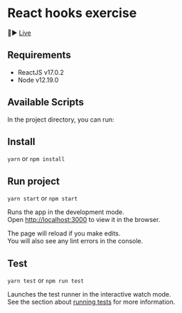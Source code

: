 # React hooks exercise

🔴▶️ [Live](https://react-hooks-101.netlify.app)

## Requirements

* ReactJS v17.0.2
* Node v12.19.0

## Available Scripts

In the project directory, you can run:

## Install

`yarn` or `npm install`

## Run project

`yarn start` or `npm start`

Runs the app in the development mode.\
Open [http://localhost:3000](http://localhost:3000) to view it in the browser.

The page will reload if you make edits.\
You will also see any lint errors in the console.

## Test

`yarn test` or `npm run test`

Launches the test runner in the interactive watch mode.\
See the section about [running tests](https://facebook.github.io/create-react-app/docs/running-tests) for more information.
